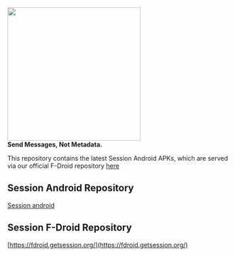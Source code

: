 <img src="https://raw.githubusercontent.com/session-foundation/session-website/main/public/assets/images/logo.png" width="300px">
<br>
<b>Send Messages, Not Metadata.</b>
<br>

This repository contains the latest Session Android APKs, which are served via our official F-Droid repository [here](https://fdroid.getsession.org/) 

## Session Android Repository
[Session android](https://github.com/session-foundation/session-android)
## Session F-Droid Repository
[https://fdroid.getsession.org/](https://fdroid.getsession.org/)

